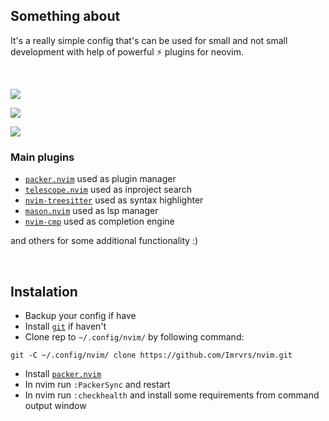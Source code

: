 ## Something about
It's a really simple config that's can be used for small and not small development with help of powerful ⚡ plugins for neovim.

<br>

![](https://user-images.githubusercontent.com/92727678/212908497-106d7266-de2a-4adc-b969-5d0519341d2d.png)

![](https://user-images.githubusercontent.com/92727678/212908560-8ff34938-627f-4f1b-9666-60e8cb6b09d1.png)

![](https://user-images.githubusercontent.com/92727678/212908611-945ac2c7-6f87-47f7-822f-d28946c8bc4f.png)


### Main plugins

- [`packer.nvim`](https://github.com/wbthomason/packer.nvim) used as plugin manager
- [`telescope.nvim`](https://github.com/nvim-telescope/telescope.nvim) used as inproject search
- [`nvim-treesitter`](https://github.com/nvim-treesitter/nvim-treesitter) used as syntax highlighter
- [`mason.nvim`](https://github.com/williamboman/mason.nvim) used as lsp manager
- [`nvim-cmp`](https://github.com/hrsh7th/nvim-cmp) used as completion engine

and others for some additional functionality :)


<br>


## Instalation
- Backup your config if have
- Install [`git`](https://git-scm.com/downloads) if haven't
- Clone rep to `~/.config/nvim/` by following command:
```
git -C ~/.config/nvim/ clone https://github.com/Imrvrs/nvim.git
```
- Install [`packer.nvim`](https://github.com/wbthomason/packer.nvim)
- In nvim run `:PackerSync` and restart
- In nvim run `:checkhealth` and install some requirements from command output window
